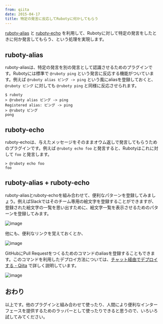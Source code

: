 ```yaml
---
from: qiita
date: 2015-04-17
title: 特定の発言に反応してRubotyに何かしてもらう
---
```


[ruboty-alias](https://github.com/r7kamura/ruboty-alias) と [ruboty-echo](https://github.com/taiki45/ruboty-echo) を利用して、Rubotyに対して特定の発言をしたときに何か発言してもらう、という処理を実現します。

## ruboty-alias
ruboty-aliasは、特定の発言を別の発言として認識させるためのプラグインです。Rubotyには標準で `@ruboty ping` という発言に反応する機能がついています。例えば `@ruboty alias ピング -> ping` という風にaliasを登録しておくと、`@ruboty ピング` に対しても `@ruboty ping` と同様に反応させられます。

```
$ ruboty
> @ruboty alias ピング -> ping
Registered alias: ピング -> ping
> @ruboty ピング
pong
```


## ruboty-echo
ruboty-echoは、与えたメッセージをそのままオウム返しで発言してもらうためのプラグインです。例えば `@ruboty echo foo` と発言すると、Rubotyはこれに対して `foo` と発言します。

```
> @ruboty echo foo
foo
```

## ruboty-alias + ruboty-echo
ruboty-aliasとruboty-echoを組み合わせて、便利なパターンを登録してみましょう。例えばSlackではそのチーム専用の絵文字を登録することができますが、登録された絵文字の一覧を思い出すために、絵文字一覧を表示させるためのパターンを登録してみます。

![image](https://qiita-image-store.s3.amazonaws.com/0/4365/2a5ed0c1-cfe0-4258-7af0-9b56ada91f34.png)

他にも、便利なリンクを覚えておくとか、

![image](https://qiita-image-store.s3.amazonaws.com/0/4365/c5c8f3e7-488e-8d24-df4e-28439e757dd0.png)

GitHubにPull Requestをつくるためのコマンドのaliasを登録することもできます。このコマンドを利用したデプロイ方法については、[チャット経由でデプロイする - Qiita](http://qiita.com/r7kamura/items/5e7b9c27693bcc4a5a39) で詳しく説明しています。

![image](https://qiita-image-store.s3.amazonaws.com/0/4365/c756f100-38d3-bf95-2679-735fc03b441a.png)

## おわり
以上です。他のプラグインと組み合わせて使ったり、人間により便利なインターフェースを提供するためのラッパーとして使ったりできると思うので、いろいろ試してみてください。
